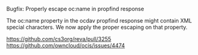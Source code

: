 Bugfix: Properly escape oc:name in propfind response

The oc:name property in the ocdav propfind response might contain
XML special characters. We now apply the proper escaping on that
property.

https://github.com/cs3org/reva/pull/3255
https://github.com/owncloud/ocis/issues/4474
